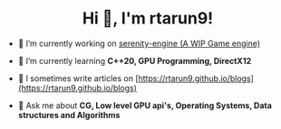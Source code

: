 <h1 align="center">Hi 👋, I'm rtarun9!</h1>

- 🔭 I’m currently working on [serenity-engine (A WIP Game engine)](https://github.com/rtarun9/serenity-engine)

- 🌱 I’m currently learning **C++20, GPU Programming, DirectX12**

- 📝 I sometimes write articles on [https://rtarun9.github.io/blogs](https://rtarun9.github.io/blogs)

- 💬 Ask me about **CG, Low level GPU api's, Operating Systems, Data structures and Algorithms**

